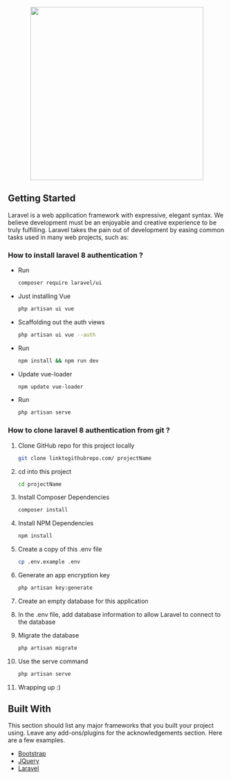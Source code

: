 <p align="center"><a href="https://laravel.com" target="_blank"><img src="https://raw.githubusercontent.com/laravel/art/master/logo-lockup/5%20SVG/2%20CMYK/1%20Full%20Color/laravel-logolockup-cmyk-red.svg" width="400"></a></p>

## Getting Started

Laravel is a web application framework with expressive, elegant syntax. We believe development must be an enjoyable and
creative experience to be truly fulfilling. Laravel takes the pain out of development by easing common tasks used in
many web projects, such as:

### How to install laravel 8 authentication ?

- Run
   ```sh
   composer require laravel/ui
   ```
- Just installing Vue
    ```sh
    php artisan ui vue
  ```
- Scaffolding out the auth views
   ```sh
   php artisan ui vue --auth
   ```
- Run
    ```sh
    npm install && npm run dev
  ```
- Update vue-loader
   ```sh
   npm update vue-loader
   ```
- Run
    ```sh
    php artisan serve
  ```

### How to clone laravel 8 authentication from git ?

1. Clone GitHub repo for this project locally
    ```sh
   git clone linktogithubrepo.com/ projectName
   ```      
2. cd into this project
   ```sh
   cd projectName
   ```
3. Install Composer Dependencies
   ```sh
   composer install
   ```
4. Install NPM Dependencies
   ```sh
   npm install
   ```
5. Create a copy of this .env file
   ```sh
   cp .env.example .env
   ```
6. Generate an app encryption key
   ```sh
   php artisan key:generate
   ```
7. Create an empty database for this application
8. In the .env file, add database information to allow Laravel to connect to the database
9. Migrate the database
    ```sh
    php artisan migrate
    ```
10. Use the serve command
    ```sh
    php artisan serve
    ```

11. Wrapping up :)

## Built With

This section should list any major frameworks that you built your project using. Leave any add-ons/plugins for the
acknowledgements section. Here are a few examples.

* [Bootstrap](https://getbootstrap.com)
* [JQuery](https://jquery.com)
* [Laravel](https://laravel.com)
